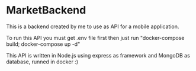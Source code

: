 # MarketBackend

This is a backend created by me to use as API for a mobile application.

To run this API you must get .env file first then just run "docker-compose build; docker-compose up -d"

This API is written in Node.js using express as framework and MongoDB as database, runned in docker :)
